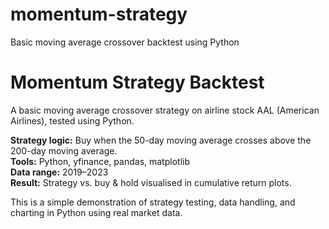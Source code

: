 # momentum-strategy
Basic moving average crossover backtest using Python

# Momentum Strategy Backtest

A basic moving average crossover strategy on airline stock AAL (American Airlines), tested using Python.

**Strategy logic:** Buy when the 50-day moving average crosses above the 200-day moving average.  
**Tools:** Python, yfinance, pandas, matplotlib  
**Data range:** 2019–2023  
**Result:** Strategy vs. buy & hold visualised in cumulative return plots.

This is a simple demonstration of strategy testing, data handling, and charting in Python using real market data.
